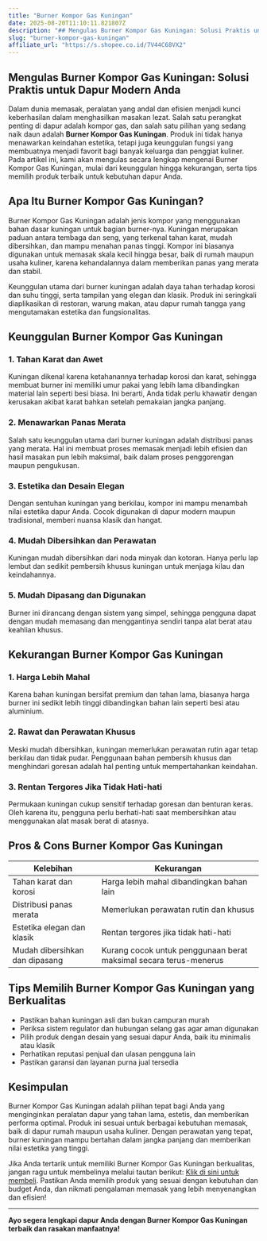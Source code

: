```yaml
---
title: "Burner Kompor Gas Kuningan"
date: 2025-08-20T11:10:11.821807Z
description: "## Mengulas Burner Kompor Gas Kuningan: Solusi Praktis untuk Dapur Modern Anda..."
slug: "burner-kompor-gas-kuningan"
affiliate_url: "https://s.shopee.co.id/7V44C68VX2"
---
```

## Mengulas Burner Kompor Gas Kuningan: Solusi Praktis untuk Dapur Modern Anda

Dalam dunia memasak, peralatan yang andal dan efisien menjadi kunci keberhasilan dalam menghasilkan masakan lezat. Salah satu perangkat penting di dapur adalah kompor gas, dan salah satu pilihan yang sedang naik daun adalah **Burner Kompor Gas Kuningan**. Produk ini tidak hanya menawarkan keindahan estetika, tetapi juga keunggulan fungsi yang membuatnya menjadi favorit bagi banyak keluarga dan penggiat kuliner. Pada artikel ini, kami akan mengulas secara lengkap mengenai Burner Kompor Gas Kuningan, mulai dari keunggulan hingga kekurangan, serta tips memilih produk terbaik untuk kebutuhan dapur Anda.

## Apa Itu Burner Kompor Gas Kuningan?

Burner Kompor Gas Kuningan adalah jenis kompor yang menggunakan bahan dasar kuningan untuk bagian burner-nya. Kuningan merupakan paduan antara tembaga dan seng, yang terkenal tahan karat, mudah dibersihkan, dan mampu menahan panas tinggi. Kompor ini biasanya digunakan untuk memasak skala kecil hingga besar, baik di rumah maupun usaha kuliner, karena kehandalannya dalam memberikan panas yang merata dan stabil.

Keunggulan utama dari burner kuningan adalah daya tahan terhadap korosi dan suhu tinggi, serta tampilan yang elegan dan klasik. Produk ini seringkali diaplikasikan di restoran, warung makan, atau dapur rumah tangga yang mengutamakan estetika dan fungsionalitas.

## Keunggulan Burner Kompor Gas Kuningan

### 1. Tahan Karat dan Awet

Kuningan dikenal karena ketahanannya terhadap korosi dan karat, sehingga membuat burner ini memiliki umur pakai yang lebih lama dibandingkan material lain seperti besi biasa. Ini berarti, Anda tidak perlu khawatir dengan kerusakan akibat karat bahkan setelah pemakaian jangka panjang.

### 2. Menawarkan Panas Merata

Salah satu keunggulan utama dari burner kuningan adalah distribusi panas yang merata. Hal ini membuat proses memasak menjadi lebih efisien dan hasil masakan pun lebih maksimal, baik dalam proses penggorengan maupun pengukusan.

### 3. Estetika dan Desain Elegan

Dengan sentuhan kuningan yang berkilau, kompor ini mampu menambah nilai estetika dapur Anda. Cocok digunakan di dapur modern maupun tradisional, memberi nuansa klasik dan hangat.

### 4. Mudah Dibersihkan dan Perawatan

Kuningan mudah dibersihkan dari noda minyak dan kotoran. Hanya perlu lap lembut dan sedikit pembersih khusus kuningan untuk menjaga kilau dan keindahannya.

### 5. Mudah Dipasang dan Digunakan

Burner ini dirancang dengan sistem yang simpel, sehingga pengguna dapat dengan mudah memasang dan menggantinya sendiri tanpa alat berat atau keahlian khusus.

## Kekurangan Burner Kompor Gas Kuningan

### 1. Harga Lebih Mahal

Karena bahan kuningan bersifat premium dan tahan lama, biasanya harga burner ini sedikit lebih tinggi dibandingkan bahan lain seperti besi atau aluminium.

### 2. Rawat dan Perawatan Khusus

Meski mudah dibersihkan, kuningan memerlukan perawatan rutin agar tetap berkilau dan tidak pudar. Penggunaan bahan pembersih khusus dan menghindari goresan adalah hal penting untuk mempertahankan keindahan.

### 3. Rentan Tergores Jika Tidak Hati-hati

Permukaan kuningan cukup sensitif terhadap goresan dan benturan keras. Oleh karena itu, pengguna perlu berhati-hati saat membersihkan atau menggunakan alat masak berat di atasnya.

## Pros & Cons Burner Kompor Gas Kuningan

| Kelebihan                                 | Kekurangan                                    |
|-------------------------------------------|----------------------------------------------|
| Tahan karat dan korosi                  | Harga lebih mahal dibandingkan bahan lain  |
| Distribusi panas merata                   | Memerlukan perawatan rutin dan khusus      |
| Estetika elegan dan klasik               | Rentan tergores jika tidak hati-hati       |
| Mudah dibersihkan dan dipasang           | Kurang cocok untuk penggunaan berat maksimal secara terus-menerus  |

## Tips Memilih Burner Kompor Gas Kuningan yang Berkualitas

- Pastikan bahan kuningan asli dan bukan campuran murah
- Periksa sistem regulator dan hubungan selang gas agar aman digunakan
- Pilih produk dengan desain yang sesuai dapur Anda, baik itu minimalis atau klasik
- Perhatikan reputasi penjual dan ulasan pengguna lain
- Pastikan garansi dan layanan purna jual tersedia

## Kesimpulan

Burner Kompor Gas Kuningan adalah pilihan tepat bagi Anda yang menginginkan peralatan dapur yang tahan lama, estetis, dan memberikan performa optimal. Produk ini sesuai untuk berbagai kebutuhan memasak, baik di dapur rumah maupun usaha kuliner. Dengan perawatan yang tepat, burner kuningan mampu bertahan dalam jangka panjang dan memberikan nilai estetika yang tinggi.

Jika Anda tertarik untuk memiliki Burner Kompor Gas Kuningan berkualitas, jangan ragu untuk membelinya melalui tautan berikut: [Klik di sini untuk membeli](https://s.shopee.co.id/7V44C68VX2). Pastikan Anda memilih produk yang sesuai dengan kebutuhan dan budget Anda, dan nikmati pengalaman memasak yang lebih menyenangkan dan efisien!

---

**Ayo segera lengkapi dapur Anda dengan Burner Kompor Gas Kuningan terbaik dan rasakan manfaatnya!**